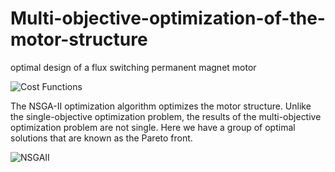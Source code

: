 # Multi-objective-optimization-of-the-motor-structure
optimal design of a flux switching permanent magnet motor

![Cost Functions](https://github.com/toohidsharifi/Multi-objective-optimization-of-the-motor-structure/assets/126771405/e618dd51-971b-40ae-bc4c-c87f21b5bbca)

The NSGA-II optimization algorithm optimizes the motor structure. Unlike the single-objective optimization problem, the results of the multi-objective optimization problem are not single. Here we have a group of optimal solutions that are known as the Pareto front.

![NSGAII](https://github.com/toohidsharifi/Multi-objective-optimization-of-the-motor-structure/assets/126771405/bcbe9cc2-2b96-4414-ae3e-54468474ec7a)
